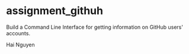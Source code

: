 # assignment_githuh
Build a Command Line Interface for getting information on GitHub users' accounts.

Hai Nguyen 
